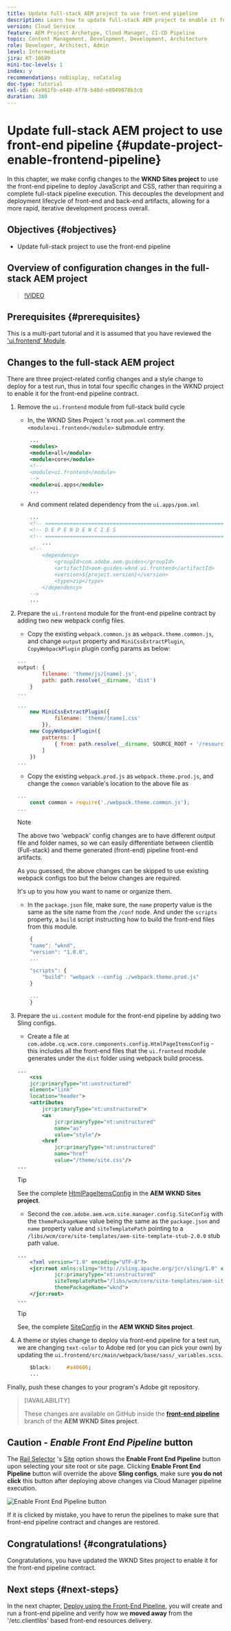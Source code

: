 ```yaml
---
title: Update full-stack AEM project to use front-end pipeline
description: Learn how to update full-stack AEM project to enable it for the front-end pipeline, so it only builds and deploys the front-end artifacts.
version: Cloud Service
feature: AEM Project Archetype, Cloud Manager, CI-CD Pipeline
topic: Content Management, Development, Development, Architecture
role: Developer, Architect, Admin
level: Intermediate
jira: KT-10689
mini-toc-levels: 1
index: y
recommendations: noDisplay, noCatalog
doc-type: Tutorial
exl-id: c4a961fb-e440-4f78-b40d-e8049078b3c0
duration: 340
---
```

# Update full-stack AEM project to use front-end pipeline {#update-project-enable-frontend-pipeline}

In this chapter, we make config changes to the __WKND Sites project__ to use the front-end pipeline to deploy JavaScript and CSS, rather than requiring a complete full-stack pipeline execution. This decouples the development and deployment lifecycle of front-end and back-end artifacts, allowing for a more rapid, iterative development process overall.

## Objectives {#objectives}

* Update full-stack project to use the front-end pipeline

## Overview of configuration changes in the full-stack AEM project

>[!VIDEO](https://video.tv.adobe.com/v/3409419?quality=12&learn=on)

## Prerequisites {#prerequisites}

This is a multi-part tutorial and it is assumed that you have reviewed the ['ui.frontend' Module](./review-uifrontend-module.md).


## Changes to the full-stack AEM project

There are three project-related config changes and a style change to deploy for a test run, thus in total four specific changes in the WKND project to enable it for the front-end pipeline contract.

1.  Remove the `ui.frontend` module from full-stack build cycle

    * In, the WKND Sites Project 's root `pom.xml` comment the `<module>ui.frontend</module>` submodule entry.

    ```xml
        ...
        <modules>
        <module>all</module>
        <module>core</module>
        <!--
        <module>ui.frontend</module>
        -->                
        <module>ui.apps</module>
        ...
    ```

    * And comment related dependency from the `ui.apps/pom.xml`

    ```xml
        ...
        <!-- ====================================================================== -->
        <!-- D E P E N D E N C I E S                                                -->
        <!-- ====================================================================== -->
            ...
        <!--
            <dependency>
                <groupId>com.adobe.aem.guides</groupId>
                <artifactId>aem-guides-wknd.ui.frontend</artifactId>
                <version>${project.version}</version>
                <type>zip</type>
            </dependency>
        -->    
        ...
    ```

1.  Prepare the `ui.frontend` module for the front-end pipeline contract by adding two new webpack config files.

    * Copy the existing `webpack.common.js` as `webpack.theme.common.js`, and change `output` property and `MiniCssExtractPlugin`, `CopyWebpackPlugin` plugin config params as below:

    ```javascript
    ...
    output: {
            filename: 'theme/js/[name].js', 
            path: path.resolve(__dirname, 'dist')
        }
    ...

    ...
        new MiniCssExtractPlugin({
                filename: 'theme/[name].css'
            }),
        new CopyWebpackPlugin({
            patterns: [
                { from: path.resolve(__dirname, SOURCE_ROOT + '/resources'), to: './clientlib-site' }
            ]
        })
    ...
    ```

    * Copy the existing `webpack.prod.js` as `webpack.theme.prod.js`, and change the `common` variable's location to the above file as

    ```javascript
    ...
        const common = require('./webpack.theme.common.js');
    ...
    ```

    >[!NOTE]
    >
    >The above two 'webpack' config changes are to have different output file and folder names, so we can easily  differentiate between clientlib (Full-stack) and theme generated (front-end) pipeline front-end artifacts. 
    >
    >As you guessed, the above changes can be skipped to use existing webpack configs too but the below changes are required.
    >
    >It's up to you how you want to name or organize them.

    
    * In the `package.json` file, make sure, the  `name` property value is the same as the site name from the `/conf` node. And under the `scripts` property, a `build` script instructing how to build the front-end files from this module.
    
    ```javascript
        {
        "name": "wknd",
        "version": "1.0.0",
        ...

        "scripts": {
            "build": "webpack --config ./webpack.theme.prod.js"
        }

        ...
        }
    ```

1.  Prepare the `ui.content` module for the front-end pipeline by adding two Sling configs.

    * Create a file at `com.adobe.cq.wcm.core.components.config.HtmlPageItemsConfig` - this includes all the front-end files that the `ui.frontend` module generates under the `dist` folder using webpack build process.

    ```xml
    ...
        <css
        jcr:primaryType="nt:unstructured"
        element="link"
        location="header">
        <attributes
            jcr:primaryType="nt:unstructured">
            <as
                jcr:primaryType="nt:unstructured"
                name="as"
                value="style"/>
            <href
                jcr:primaryType="nt:unstructured"
                name="href"
                value="/theme/site.css"/>
    ...
    ```

    >[!TIP]
    >
    >    See the complete [HtmlPageItemsConfig](https://github.com/adobe/aem-guides-wknd/blob/feature/frontend-pipeline/ui.content/src/main/content/jcr_root/conf/wknd/_sling_configs/com.adobe.cq.wcm.core.components.config.HtmlPageItemsConfig/.content.xml) in the __AEM WKND Sites project__.


    *   Second the `com.adobe.aem.wcm.site.manager.config.SiteConfig` with the `themePackageName` value being the same as the `package.json` and `name` property value and `siteTemplatePath` pointing to a `/libs/wcm/core/site-templates/aem-site-template-stub-2.0.0` stub path value.

    ```xml
    ...
        <?xml version="1.0" encoding="UTF-8"?>
        <jcr:root xmlns:sling="http://sling.apache.org/jcr/sling/1.0" xmlns:jcr="http://www.jcp.org/jcr/1.0" xmlns:nt="http://www.jcp.org/jcr/nt/1.0"
                jcr:primaryType="nt:unstructured"
                siteTemplatePath="/libs/wcm/core/site-templates/aem-site-template-stub-2.0.0"
                themePackageName="wknd">
        </jcr:root>
    ...
    ```

    >[!TIP]
    >
    >    See, the complete [SiteConfig](https://github.com/adobe/aem-guides-wknd/blob/feature/frontend-pipeline/ui.content/src/main/content/jcr_root/conf/wknd/_sling_configs/com.adobe.aem.wcm.site.manager.config.SiteConfig/.content.xml) in the __AEM WKND Sites project__.

1.  A theme or styles change to deploy via front-end pipeline for a test run, we are changing `text-color` to Adobe red (or you can pick your own) by updating the `ui.frontend/src/main/webpack/base/sass/_variables.scss`.

    ```css
        $black:     #a40606;
        ...
    ```

Finally, push these changes to your program's Adobe git repository.


>[!AVAILABILITY]
>
> These changes are available on GitHub inside the [__front-end pipeline__](https://github.com/adobe/aem-guides-wknd/tree/feature/frontend-pipeline) branch of the __AEM WKND Sites project__.


## Caution - _Enable Front End Pipeline_ button

The [Rail Selector](https://experienceleague.adobe.com/docs/experience-manager-cloud-service/content/sites/authoring/getting-started/basic-handling.html) 's [Site](https://experienceleague.adobe.com/docs/experience-manager-cloud-service/content/sites/authoring/getting-started/basic-handling.html) option shows the **Enable Front End Pipeline** button upon selecting your site root or site page. Clicking **Enable Front End Pipeline** button will override the above **Sling configs**, make sure **you do not click** this button after deploying above changes via Cloud Manager pipeline execution. 

![Enable Front End Pipeline button](assets/enable-front-end-Pipeline-button.png)

If it is clicked by mistake, you have to rerun the pipelines to make sure that front-end pipeline contract and changes are restored.

## Congratulations! {#congratulations}

Congratulations, you have updated the WKND Sites project to enable it for the front-end pipeline contract.

## Next steps {#next-steps}

In the next chapter, [Deploy using the Front-End Pipeline](create-frontend-pipeline.md), you will create and run a front-end pipeline and verify how we __moved away__ from the '/etc.clientlibs' based front-end resources delivery.
